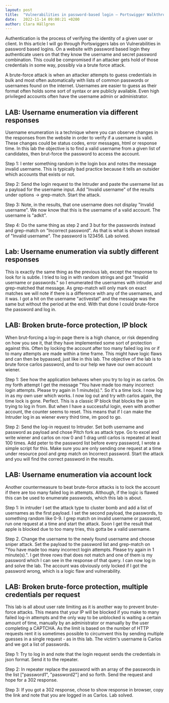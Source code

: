 ```yaml
---
layout: post
title:  "Vulnerabilities in password-based login – Portswigger Walkthroughs"
date:   2022-11-14 09:00:21 +0200
author: Clara Hällgren
---
```


Authentication is the process of verifying the identity of a given user or client. In this article I will 
go through Portswiggers labs on Vulnerabilities in password based logins. On a website with password based login 
they authenticate users on that they know the username and secret password combination. This could be compromised if an 
attacker gets hold of those credentials in some way, possibly via a brute force attack.

A brute-force attack is when an attacker attempts to guess credentials in bulk and most often automatically with lists 
of common passwords or usernames found on the internet. Usernames 
are easier to guess as their format often holds some sort of syntax or are publicly available. Even high privileged 
accounts often have the username admin or administrator. 

## LAB: Username enumeration via different responses

Username enumeration is a technique where you can observe changes in the responses from the website in order to verify
if a username is valid. These changes could be status codes, error messages, html or response time. In this lab the 
objective is to find a valid username from a given list of candidates, then brut-force the password to access the account. 

Step 1: I enter something random in the login box and notes the message invalid username. This is typically bad practice because
it tells an outsider which accounts that exists or not.

Step 2: Send the login request to the Intruder and paste the username list as a payload for the username input. Add "Invalid username"
of the results under options -> grep-match. Start the attack.

Step 3: Note, in the results, that one username does not display "Invalid username". We now know that this is the username of a 
valid account. The username is "adkit". 

Step 4: Do the same thing as step 2 and 3 but for the passwords instead and grep-match on "Incorrect password". As that is what
is shown instead of "Invalid username". The password is 123456. Lab solved. 

## Lab: Username enumeration via subtly different responses

This is exactly the same thing as the previous lab, except the response to look for is subtle. I tried to log in with 
random strings and got "Invalid username or passwords." so I enumerated the usernames with intruder and grep-matched that 
message. As grep-match will only mark on exact matches we will note if there is a difference with any of the usernames, and it was.
I got a hit on the username "activestat" and the message was the same but without the period at the end. With that done I could brute-force 
the password and log in. 

## LAB: Broken brute-force protection, IP block

When brut-forcing a log-in page there is a high chance, or risk depending on how you see it, that they have implemented 
some sort of protection against this. Often by locking the account after too many failed log ins or if to many attempts are
made within a time frame. This might have logic flaws and can then be bypassed, just like in this lab. The objective of the
lab is to brute force carlos password, and to our help we have our own account wiener. 

Step 1: See how the application behaves when you try to log in as carlos. On my forth attempt I get the message "You have made too many incorrect login attempts. 
Please try again in 1 minute(s).". So it's a time lock. I now log in as my own user which works. I now log out and try with carlos again, the time lock is
gone. Perfect. This is a classic IP block that blocks the ip im trying to log in from. But when I have a successful login, even with another account, the 
counter seems to reset. This means that if I can make the Intruder log in as wiener every third time, im good to go.

Step 2: Send the log-in request to Intruder. Set both username and password as payload and chose Pitch fork as attack type. 
Go to excel and write wiener and carlos on row 0 and 1 drag until carlos is repeated at least 100 times. Add peter to the 
password list before every password, I wrote a simple script for this. Make sure you are only sending one request at a time under 
resource pool and grep match on Incorrect password. Start the attack and you will find the correct password in the results.

## LAB: Username enumeration via account lock 

Another countermeasure to beat brute-force attacks is to lock the account if there are too many failed log in attempts. Although,
if the logic is flawed this can be used to enumerate passwords, which this lab is about.

Step 1: In intruder I set the attack type to cluster bomb and add a list of usernames as the first payload. I set the second payload, the passwords, to
something random like 0-9. I grep match on invalid username or password, run one request at a time and start the attack. Soon I get the result that 
apple is blocked due to too many tries, this gotta be a valid username.

Step 2. Change the username to the newly found username and choose sniper attack. Set the payload to the password list and grep-match on  
"You have made too many incorrect login attempts. Please try again in 1 minute(s).". I get three rows that does not match and one of them is my password 
which I can see in the response of that query. I can now log in and solve the lab. The account was obviously only locked if I got the password wrong, which is a logic flaw
and vulnerability. 

## LAB: Broken brute-force protection, multiple credentials per request

This lab is all about user rate limiting as it is another way to prevent brute-force attacks. This means that your IP will be blocked
if you make to many failed log-in attempts and the only way to be unblocked is waiting a certain amount of time,  manually by an administrator or manually by the user 
completing a CAPTCHA. As the limit is based on the number of HTTP requests rent it is sometimes possible to circumvent this by sending multiple guesses in a 
single request - as in this lab. The victim's username is Carlos and we got a list of passwords. 

Step 1: Try to log in and note that the login request sends the credentials in json format. Send it to the repeater. 

Step 2: In repeater replace the password with an array of the passwords in the list ["password1", "password2"] and so forth. Send the request and hope for a 302 response.

Step 3: If you got a 302 response, chose to show response in browser, copy the link and note that you are logged in as Carlos. Lab solved. 